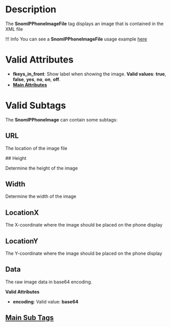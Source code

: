 # Description

The **SnomIPPhoneImageFile** tag displays an image that is contained in the XML file

!!! Info
    You can see a **SnomIPPhoneImageFile** usage example [here](../examples/SnomIPPhoneImageFile)

# Valid Attributes

- **fkeys_in_front**: Show label when showing the image. **Valid values**: **true**, **false**, **yes**, **no**, **on**, **off**.
- [**Main Attributes**](#main_attributes)

# Valid Subtags

The **SnomIPPhoneImage** can contain some subtags:

## URL

The location of the image file

## Height

Determine the height of the image

## Width

Determine the width of the image

## LocationX

The X-coordinate where the image should be placed on the phone display

## LocationY

The Y-coordinate where the image should be placed on the phone display

## Data

The raw image data in base64 encoding.

**Valid Attributes**

* **encoding**: Valid value: **base64**

## [Main Sub Tags](main_sub_tags.md)
